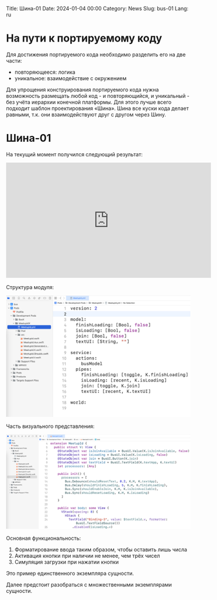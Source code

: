 Title: Шина-01
Date: 2024-01-04 00:00
Category: News
Slug: bus-01
Lang: ru

# На пути к портируемому коду

Для достижения портируемого кода необходимо разделить его на две части:

* повторяющееся: логика
* уникальное: взаимодействие с окружением

Для упрощения конструирования портируемого кода нужна возможность размещать
любой код - и повторяющийся, и уникальный - без учёта иерархии конечной платформы.
Для этого лучше всего подходит шаблон проектирования «Шина». Шина все куски
кода делает равными, т.к. они взаимодействуют друг с другом через Шину.

# Шина-01

На текущий момент получился следующий результат:

<iframe width="560" height="315" src="https://www.youtube.com/embed/XAlIlG9tVL4?si=5HYRDkNuYE0zeoyo" title="YouTube video player" frameborder="0" allow="accelerometer; autoplay; clipboard-write; encrypted-media; gyroscope; picture-in-picture; web-share" allowfullscreen></iframe>

Структура модуля:

![YML модуля][yml]

<yml>

Часть визуального представления:

![Визуальное представление][v]

Основная функциональность:

1. Форматирование ввода таким образом, чтобы оставить лишь числа
1. Активация кнопки при наличии не менее, чем трёх чисел
1. Симуляция загрузки при нажатии кнопки

Это пример единственного экземпляра сущности. 

Далее предстоит разобраться с множественными экземплярами сущности.

[yml]: ../../images/2024_bus-01_yml.jpg
[v]: ../../images/2024_bus-01_v.jpg
